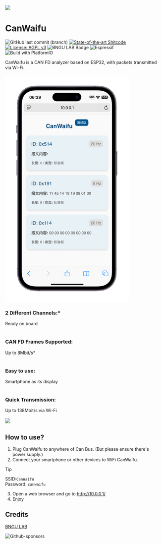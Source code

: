 <img width=400 src=https://github.com/user-attachments/assets/b0dbea76-5c29-4e3c-a0da-db2657e4a94c />

# CanWaifu
![GitHub last commit (branch)](https://img.shields.io/github/last-commit/1-hexene/CanWaifu/main?display_timestamp=committer&style=flat)
[![State-of-the-art Shitcode](https://img.shields.io/static/v1?label=State-of-the-art&message=Shitcode&color=7B5804)](https://github.com/trekhleb/state-of-the-art-shitcode)
[![License: AGPL v3](https://img.shields.io/badge/License-AGPL_v3-blue.svg)](https://www.gnu.org/licenses/agpl-3.0)
![BNGU LAB Badge](https://badge.bngu.io/badge.svg)
![Espressif](https://img.shields.io/badge/espressif-E7352C.svg?style=flat&logo=espressif&logoColor=white)
![Build with PlatformIO](https://img.shields.io/badge/build%20with-PlatformIO-orange?logo=platformio)


CanWaifu is a CAN FD analyzer based on ESP32, with packets transmitted via Wi-Fi. <br><br>
<img width=400 src=/images/CanWaifu-webui.png />
### 2 Different Channels:*
Ready on board <br><br>
### CAN FD Frames Supported:
Up to 8Mbit/s*<br><br>
### Easy to use: 
Smartphone as its display<br><br>
### Quick Transmission: 
Up to 138Mbit/s via Wi-Fi<br><br>
<img width=400 src=images/CANalyzer.png />

## How to use?

1. Plug CanWaifu to anywhere of Can Bus. (But please ensure there's power supply.)
2. Connect your smartphone or other devices to WiFi CanWaifu.

> [!TIP]
> SSID:`CanWaifu`<br>
> Password: `canwaifu`

3. Open a web browser and go to http://10.0.0.1/
4. Enjoy

## Credits

[BNGU LAB](https://BNGU.IO)

![Github-sponsors](https://img.shields.io/badge/sponsor-30363D?style=for-the-badge&logo=GitHub-Sponsors&logoColor=#EA4AAA)
